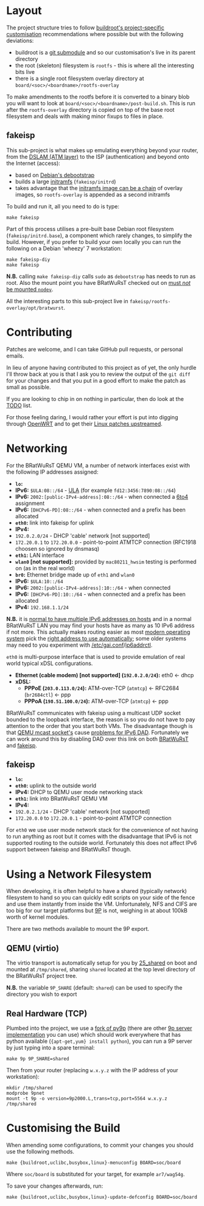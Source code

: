 # Layout

The project structure tries to follow [buildroot's project-specific customisation](http://buildroot.uclibc.org/downloads/manual/manual.html#_project_specific_customization) recommendations where possible but with the following deviations:

 * buildroot is a [git submodule](http://git-scm.com/docs/git-submodule) and so our customisation's live in its parent directory
 * the root (skeleton) filesystem is `rootfs` - this is where all the interesting bits live
 * there is a single root filesystem overlay directory at `board/<soc>/<boardname>/rootfs-overlay`

To make amendments to the rootfs before it is converted to a binary blob you will want to look at `board/<soc>/<boardname>/post-build.sh`.  This is run after the `rootfs-overlay` directory is copied on top of the base root filesystem and deals with making minor fixups to files in place.

## fakeisp

This sub-project is what makes up emulating everything beyond your router, from the [DSLAM (ATM layer)](https://www.farside.org.uk/200903/ipoeoatm) to the ISP (authentication) and beyond onto the Internet (access):

 * based on [Debian's debootstrap](https://wiki.debian.org/Debootstrap)
 * builds a large [initramfs](https://www.kernel.org/doc/Documentation/filesystems/ramfs-rootfs-initramfs.txt) (`fakeisp/initrd`)
 * takes advantage that the [initramfs image can be a chain](https://www.kernel.org/doc/Documentation/early-userspace/buffer-format.txt) of overlay images, so `rootfs-overlay` is appended as a second initramfs

To build and run it, all you need to do is type:

    make fakeisp

Part of this process utilises a pre-built base Debian root filesystem (`fakeisp/initrd.base`), a component which rarely changes, to simplify the build.  However, if you prefer to build your own locally you can run the following on a Debian 'wheezy' 7 workstation:

    make fakeisp-diy
    make fakeisp

**N.B.** calling `make fakeisp-diy` calls `sudo` as `debootstrap` has needs to run as root.  Also the mount point you have BRatWuRsT checked out on [must *not* be mounted `nodev`](http://en.wikipedia.org/wiki/Fstab#Options_common_to_all_filesystems).

All the interesting parts to this sub-project live in `fakeisp/rootfs-overlay/opt/bratwurst`.

# Contributing

Patches are welcome, and I can take GitHub pull requests, or personal emails.

In lieu of anyone having contributed to this project as of yet, the only hurdle I'll throw back at you is that I ask you to review the output of the `git diff` for your changes and that you put in a good effort to make the patch as small as possible.

If you are looking to chip in on nothing in particular, then do look at the [TODO](TODO.md) list.

For those feeling daring, I would rather your effort is put into digging through [OpenWRT](https://openwrt.org/) and to get their [Linux patches upstreamed](http://git.openwrt.org/?p=openwrt.git;a=tree;f=target/linux).

# Networking

For the BRatWuRsT QEMU VM, a number of network interfaces exist with the following IP addresses assigned:

 * **`lo`:**
  * **IPv6:** `$ULA:08::/64` - [ULA](http://en.wikipedia.org/wiki/Unique_local_address) (for example `fd12:3456:7890:08::/64`)
  * **IPv6:** `2002:[public-IPv4-address]:08::/64` - when connected a [6to4](http://en.wikipedia.org/wiki/6to4) assignment
  * **IPv6:** `[DHCPv6-PD]:08::/64` - when connected and a prefix has been allocated
 * **`eth0`:** link into fakeisp for uplink
  * **IPv4:**
   * `192.0.2.0/24` - DHCP 'cable' network [not supported]
   * `172.20.0.1` to `172.20.0.0` - point-to-point ATMTCP connection (RFC1918 choosen so ignored by dnsmasq)
 * **`eth1`:** LAN interface
 * **`wlan0` [not supported]:** provided by `mac80211_hwsim` testing is performed on (as in the real world)
 * **`br0`:** Ethernet bridge made up of `eth1` and `wlan0`
  * **IPv6:** `$ULA:10::/64`
  * **IPv6:** `2002:[public-IPv4-address]:10::/64` - when connected
  * **IPv6:** `[DHCPv6-PD]:10::/64` - when connected and a prefix has been allocated
  * **IPv4:** `192.168.1.1/24`

**N.B.** it is [normal to have multiple IPv6 addresses on hosts](https://tools.ietf.org/html/rfc6724) and in a normal BRatWuRsT LAN you may find your hosts have as many as 10 IPv6 address if not more.  This actually makes routing easier as most [modern operating system](https://www.nanog.org/sites/default/files/monday_general_deccio_quantifyingIPv6_62.6.pdf#page=15) pick the [right address to use automatically](http://biplane.com.au/blog/?p=22); some older systems may need to you experiment with [/etc/gai.conf](http://linux.die.net/man/5/gai.conf)/[ip6addrctl](https://www.freebsd.org/cgi/man.cgi?query=ip6addrctl&sektion=8).

`eth0` is multi-purpose interface that is used to provide emulation of real world typical xDSL configurations.

 * **Ethernet (cable modem) [not supported] (`192.0.2.0/24`):** eth0 <- dhcp
 * **xDSL:**
     * **PPPoE (`203.0.113.0/24`):** ATM-over-TCP (`atmtcp`) <- RFC2684 (`br2684ctl`) <- ppp
     * **PPPoA (`198.51.100.0/24`):** ATM-over-TCP (`atmtcp`) <- ppp

BRatWuRsT communicates with fakeisp using a multicast UDP socket bounded to the loopback interface, the reason is so you do not have to pay attention to the order that you start both VMs.  The disadvantage though is that [QEMU mcast socket's](http://lists.nongnu.org/archive/html/qemu-devel/2013-03/msg05497.html) cause [problems for IPv6 DAD](http://lists.nongnu.org/archive/html/qemu-devel/2013-03/msg05497.html).  Fortunately we can work around this by disabling DAD over this link on both [BRatWuRsT](board/qemu/mipsel/rootfs-overlay/etc/rc.d/85_ptp_no_v6_dad) and [fakeisp](fakeisp/rootfs-overlay/etc/sysctl.d/ptp_no_v6_dad.conf).

## fakeisp

 * **`lo`:**
 * **`eth0`:** uplink to the outside world
  * **IPv4:** DHCP to QEMU user mode networking stack
 * **`eth1`:** link into BRatWuRsT QEMU VM
  * **IPv4:**
   * `192.0.2.1/24` - DHCP 'cable' network [not supported]
   * `172.20.0.0` to `172.20.0.1` - point-to-point ATMTCP connection

For `eth0` we use user mode network stack for the convenience of not having to run anything as root but it comes with the disadvantage that IPv6 is not supported routing to the outside world.  Fortunately this does not affect IPv6 support between fakeisp and BRatWuRsT though.

# Using a Network Filesystem

When developing, it is often helpful to have a shared (typically network) filesystem to hand so you can quickly edit scripts on your side of the fence and use them instantly from inside the VM.  Unfortunately, NFS and CIFS are too big for our target platforms but [9P](https://www.kernel.org/doc/Documentation/filesystems/9p.txt) is not, weighing in at about 100kB worth of kernel modules.

There are two methods available to mount the 9P export.

## QEMU (virtio)

The virtio transport is automatically setup for you by [25_shared](board/qemu/mipsel/rootfs-overlay/etc/rc.d/25_shared) on boot and mounted at `/tmp/shared`, sharing `shared` located at the top level directory of the BRatWuRsT project tree.

**N.B.** the variable `9P_SHARE` (default: `shared`) can be used to specify the directory you wish to export

## Real Hardware (TCP)

Plumbed into the project, we use a [fork of py9p](https://github.com/svinota/py9p) (there are other [9p server implementation](http://9p.cat-v.org/implementations) you can use) which should work everywhere that has python available (`{apt-get,yum} install python`), you can run a 9P server by just typing into a spare terminal:

    make 9p 9P_SHARE=shared

Then from your router (replacing `w.x.y.z` with the IP address of your workstation):

    mkdir /tmp/shared
    modprobe 9pnet
    mount -t 9p -o version=9p2000.L,trans=tcp,port=5564 w.x.y.z /tmp/shared

# Customising the Build

When amending some configurations, to commit your changes you should use the following methods.

    make {buildroot,uclibc,busybox,linux}-menuconfig BOARD=soc/board

Where `soc/board` is substituted for your target, for example `ar7/wag54g`.

To save your changes afterwards, run:

    make {buildroot,uclibc,busybox,linux}-update-defconfig BOARD=soc/board
